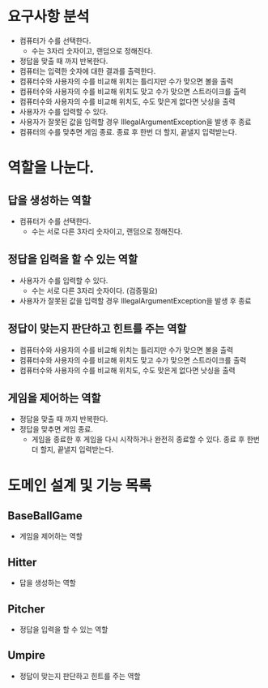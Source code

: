 # 요구사항 분석
- 컴퓨터가 수를 선택한다.
    - 수는 3자리 숫자이고, 랜덤으로 정해진다.
- 정답을 맞출 때 까지 반복한다.
- 컴퓨터는 입력한 숫자에 대한 결과를 출력한다.
- 컴퓨터수와 사용자의 수를 비교해 위치는 틀리지만 수가 맞으면 볼을 출력
- 컴퓨터수와 사용자의 수를 비교해 위치도 맞고 수가 맞으면 스트라이크를 출력
- 컴퓨터수와 사용자의 수를 비교해 위치도, 수도 맞은게 없다면 낫싱을 출력
- 사용자가 수를 입력할 수 있다.
- 사용자가 잘못된 값을 입력할 경우 IllegalArgumentException을 발생 후 종료
- 컴퓨터의 수를 맞추면 게임 종료. 종료 후 한번 더 할지, 끝낼지 입력받는다.

# 역할을 나눈다.

## 답을 생성하는 역할
- 컴퓨터가 수를 선택한다.
    - 수는 서로 다른 3자리 숫자이고, 랜덤으로 정해진다.

## 정답을 입력을 할 수 있는 역할
- 사용자가 수를 입력할 수 있다.
    - 수는 서로 다른 3자리 숫자이다. (검증필요)
- 사용자가 잘못된 값을 입력할 경우 IllegalArgumentException을 발생 후 종료

## 정답이 맞는지 판단하고 힌트를 주는 역할
- 컴퓨터수와 사용자의 수를 비교해 위치는 틀리지만 수가 맞으면 볼을 출력
- 컴퓨터수와 사용자의 수를 비교해 위치도 맞고 수가 맞으면 스트라이크를 출력
- 컴퓨터수와 사용자의 수를 비교해 위치도, 수도 맞은게 없다면 낫싱을 출력

## 게임을 제어하는 역할
- 정답을 맞출 때 까지 반복한다.
- 정답을 맞추면 게임 종료.
    - 게임을 종료한 후 게임을 다시 시작하거나 완전히 종료할 수 있다. 종료 후 한번 더 할지, 끝낼지 입력받는다.

# 도메인 설계 및 기능 목록

## BaseBallGame
- 게임을 제어하는 역할

## Hitter
- 답을 생성하는 역할

## Pitcher
- 정답을 입력을 할 수 있는 역할


## Umpire
- 정답이 맞는지 판단하고 힌트를 주는 역할

